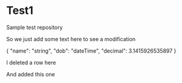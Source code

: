 # Test1
Sample test repository

So we just add some text here to see a modification

{
    "name": "string",
    "dob": "dateTime",
    "decimal": 3.1415926535897
}

I deleted a row here

And added this one